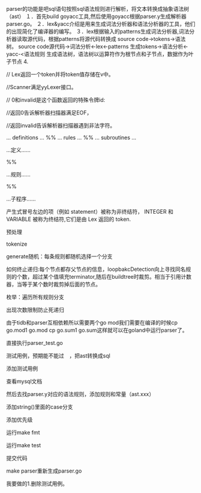 parser的功能是吧sql语句按照sql语法规则进行解析，将文本转换成抽象语法树（ast）
１．首先build goyacc工具,然后使用goyacc根据parser.y生成解析器parser.go。
２．lex&yacc介绍是用来生成词法分析器和语法分析器的工具，他们的出现简化了编译器的编写。
３．lex根据输入的patterns生成词法分析器,词法分析器读取源代码，根据patterns将源代码转换成
source code->tokens->语法树。
source code源代码->词法分析<-lex<-patterns
生成tokens->语法分析<-yacc-<语法规则
生成语法树，语法树以运算符作为根节点和子节点，数据作为叶子节点
4.

// Lex返回一个token并将token值存储在v中。

//Scanner满足yyLexer接口。

// 0和invalid是这个函数返回的特殊令牌id:

//返回0告诉解析器扫描器满足EOF，

//返回invalid告诉解析器扫描器遇到非法字符。

... definitions ...
%%
... rules ...
%%
... subroutines ...

…定义……

%%

…规则……

%%

…子程序……

产生式冒号左边的项（例如 statement）被称为非终结符， INTEGER 和 VARIABLE 被称为终结符,它们是由 Lex 返回的 token.

预处理

tokenize

generate随机：每条规则都随机选择一个分支

如何终止递归:每个节点都存父节点的信息，loopbakcDetection向上寻找同名规则的个数，超过某个值填充terminator,随后在buildtree时裁剪。相当于引用计数器，当等于某个数时裁剪掉后面的节点。


枚举：遍历所有规则分支

出现次数限制防止死递归　

由于tidb和parser互相依赖所以需要两个go mod我们需要在编译的时候cp go.mod1 go.mod
cp go.sum1 go.sum这样就可以在goland中运行parser了。

直接执行parser_test.go

测试用例，预期能不能过　，把ast转换成sql

添加测试用例

查看mysql文档

然后去找parser.y对应的语法规则，添加规则和常量（ast.xxx）

添加string()里面的case分支

添加优先级

运行make fmt 

运行make test

提交代码

make parser重新生成parser.go

我要做的1.删除测试用例。


